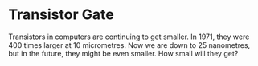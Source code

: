 # Transistor Gate

Transistors in computers are continuing to get smaller. In 1971, they were 400
times larger at 10 micrometres. Now we are down to 25 nanometres, but in the
future, they might be even smaller. How small will they get?

